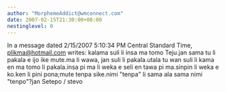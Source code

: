 ```yaml
---
author: "MorphemeAddict@wmconnect.com"
date: 2007-02-15T21:30:00+00:00
nestinglevel: 0
---
```

In a message dated 2/15/2007 5:10:34 PM Central Standard Time, [plikma@hotmail.com](mailto://plikma@hotmail.com) writes:
kalama suli li insa ma tomo Teju.jan sama tu li pakala e ijo ike mute.ma li wawa, jan suli li pakala.utala tu wan suli li kama en ma tomo li pakala.insa pi ma li weka e seli en tawa pi ma.sinpin li weka e ko.ken li pini pona;mute tenpa sike.nimi "tenpa" li sama ala sama nimi "tenpo"?jan Setepo / stevo